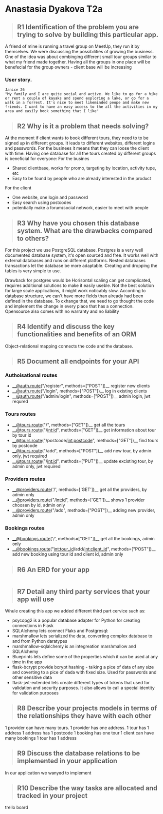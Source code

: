 # Anastasia Dyakova T2a

> ## R1	Identification of the problem you are trying to solve by building this particular app.
A friend of mine is running a travel group on MeetUp, they run it by themselves. We were discussing the possibilities of growing the business. One of the idea was about combinging different small tour groups similar to what my friend made together. Having all the groups in one place will be benefecial for the group owners - client base will be increasing 
### User story.
    Janice 26
    "My family and I are quite social and active. We like to go for a hike or rent a couple of kayaks and spend exploring a lake, or go for a walk in a forrest. It's nice to meet likeminded peope and make new friends. I want to have an easy access to the all the activities in my area and easily book something that I like"
> ## R2	Why is it a problem that needs solving?
At the moment if client wants to book different tours, they need to to be signed up in different groups. It leads to different websites, different logins and passwords. For the businees it means that they can loose the client with time.
Having one database for all the tours created by different groups is beneficial for everyone:
For the busines
- Shared clientbase, works for promo, targeting by location, activity tupe, etc
- Easy to be found by people who are already interested in the product

For the client
- One website, one login and password
- Easy search using postcodes
- potentially make a forum/social network, easier to meet with people


> ## R3	Why have you chosen this database system. What are the drawbacks compared to others?
For this project we use PostgreSQL database.
Postgres is a very well documented database system, it's open sourced and free. It works well with external databases and runs on different platforms. Nested databases transactions let the database be more adaptable. Creating and dropping the tables is very simple to use.

Drawback for postgres would be
Horisontal scaling can get complicated, requires additional solutions to make it easily useble.
Not the best solution for large scale applications, it might work noticably slow.
According to database structure, we can't have more fields than already had been defined in the database. To cxhange that, we need to go thought the code and implement the change in every place that has a connection.
Opensource also comes with no warranty and no liability


> ## R4	Identify and discuss the key functionalities and benefits of an ORM
Object-relational mapping connects the code and the database.
> ## R5	Document all endpoints for your API
### Authoisational routes
- __@auth.route("/register", methods=["POST"])__ register new clients
- __@auth.route("/login", methods=["POST"])__ log in existing clients
- __@auth.route("/admin/login", methods=["POST"])__ admin login, jwt requred
### Tours routes
- __@tours.route("/", methods=["GET"])__ get all the tours
- __@tours.route("/<int:id>", methods=["GET"])__ get information about tour by tour id
- __@tours.route("/postcode/<int:postcode>", methods=["GET"])__ find tours by postcode
- __@tours.route("/add", methods=["POST"])__ add new tour, by admin only, jwt required
- __@tours.route("/<int:id>", methods=["PUT"])__ update excisting tour, by admin only, jwt required
### Providers routes
- __@providers.route('/', methods=['GET'])__ get all the providers, by admin only
- __@providers.route("/<int:id>", methods=['GET'])__ shows 1 provider choosen by id, admin only
- __@providers.route("/add", methods=["POST"])__ adding new provider, admin only
### Bookings routes
- __@bookings.route('/', methods=["GET"])__ get all the bookings, admin only
- __@bookings.route("<int:tour_id>/add/<int:client_id>", methods=["POST"])__ add new booking using tour id and client id, admin only

> ## R6	An ERD for your app
![]()
> ## R7	Detail any third party services that your app will use
Whule creating this app we added different third part cervice such as:
- psycopg2 is a popular database adapter for Python for creating connections in Flask
- SQLAlchemy lets connect Flaks and Postgresql:
- marshmallow lets serialized the data, converting complex database to and from Python daratypes
- marshmallow-sqlalchemy is an integreation marshmallow and SQLAlchemy
- Blueprints lets define some of the properties which it can be used at any time in the app
- flask-bcrypt provide bcrypt hashing - talking a pice of data of any size and coverting to a pice of dada with fixed size. Used for passwords and other sensitive data
- flask-jwt-extended lets create different types of tokens that used for validation and security purposes. It also allows to call a special identity for validation purposes

> ## R8	Describe your projects models in terms of the relationships they have with each other
1 provider can have many tours. 
1 provider has one address.
1 tour has 1 address
1 address has 1 postcode
1 booking has one tour
1 client can have many bookings
1 tour has 1 address
> ## R9	Discuss the database relations to be implemented in your application
In our application we wanyed to implement 
> ## R10	Describe the way tasks are allocated and tracked in your project
trello board
